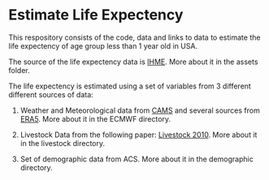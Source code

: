 # Estimate Life Expectency

This respository consists of the code, data and links to data to estimate the life expectency of age group less than 1 year old in USA.  

The source of the life expectency data is [IHME](https://ghdx.healthdata.org/record/ihme-data/united-states-causes-death-life-expectancy-by-county-race-ethnicity-2000-2019). More about it in the assets folder.

The life expectency is estimated using a set of variables from 3 different different sources of data:

1. Weather and Meteorological data from  [CAMS](https://ads.atmosphere.copernicus.eu/cdsapp#!/dataset/cams-global-reanalysis-eac4?tab=overview) and several sources from [ERA5](https://cds.climate.copernicus.eu/cdsapp#!/search?type=dataset&text=ERA5). More about it in the ECMWF directory.

2. Livestock Data from the following paper: [Livestock 2010](https://www.nature.com/articles/sdata2018227). More about it in the livestock directory. 

3. Set of demographic data from ACS. More about it in the demographic directory.


